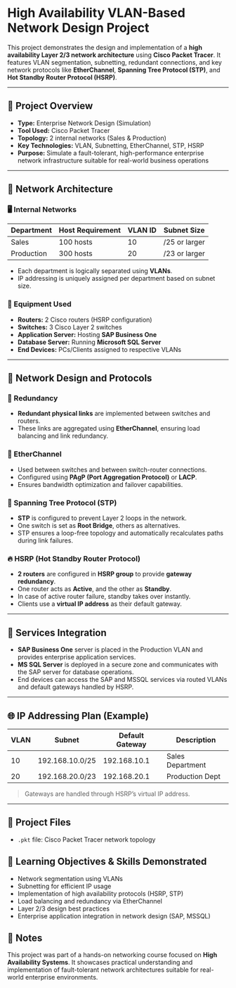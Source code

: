 # High Availability VLAN-Based Network Design Project

This project demonstrates the design and implementation of a **high availability Layer 2/3 network architecture** using **Cisco Packet Tracer**. It features VLAN segmentation, subnetting, redundant connections, and key network protocols like **EtherChannel**, **Spanning Tree Protocol (STP)**, and **Hot Standby Router Protocol (HSRP)**.

---

## 📌 Project Overview

- **Type:** Enterprise Network Design (Simulation)
- **Tool Used:** Cisco Packet Tracer
- **Topology:** 2 internal networks (Sales & Production)
- **Key Technologies:** VLAN, Subnetting, EtherChannel, STP, HSRP
- **Purpose:** Simulate a fault-tolerant, high-performance enterprise network infrastructure suitable for real-world business operations

---

## 🧱 Network Architecture

### 🖥 Internal Networks
| Department   | Host Requirement | VLAN ID | Subnet Size     |
|--------------|------------------|---------|-----------------|
| Sales        | 100 hosts        | 10      | /25 or larger   |
| Production   | 300 hosts        | 20      | /23 or larger   |

- Each department is logically separated using **VLANs**.
- IP addressing is uniquely assigned per department based on subnet size.

### 🧩 Equipment Used
- **Routers:** 2 Cisco routers (HSRP configuration)
- **Switches:** 3 Cisco Layer 2 switches
- **Application Server:** Hosting **SAP Business One**
- **Database Server:** Running **Microsoft SQL Server**
- **End Devices:** PCs/Clients assigned to respective VLANs

---

## 🔗 Network Design and Protocols

### 🔁 Redundancy
- **Redundant physical links** are implemented between switches and routers.
- These links are aggregated using **EtherChannel**, ensuring load balancing and link redundancy.

### 🧬 EtherChannel
- Used between switches and between switch-router connections.
- Configured using **PAgP (Port Aggregation Protocol)** or **LACP**.
- Ensures bandwidth optimization and failover capabilities.

### 🌲 Spanning Tree Protocol (STP)
- **STP** is configured to prevent Layer 2 loops in the network.
- One switch is set as **Root Bridge**, others as alternatives.
- STP ensures a loop-free topology and automatically recalculates paths during link failures.

### 🔥 HSRP (Hot Standby Router Protocol)
- **2 routers** are configured in **HSRP group** to provide **gateway redundancy**.
- One router acts as **Active**, and the other as **Standby**.
- In case of active router failure, standby takes over instantly.
- Clients use a **virtual IP address** as their default gateway.

---

## 🧪 Services Integration

- **SAP Business One** server is placed in the Production VLAN and provides enterprise application services.
- **MS SQL Server** is deployed in a secure zone and communicates with the SAP server for database operations.
- End devices can access the SAP and MSSQL services via routed VLANs and default gateways handled by HSRP.

---

## 🌐 IP Addressing Plan (Example)

| VLAN | Subnet            | Default Gateway | Description       |
|------|--------------------|------------------|--------------------|
| 10   | 192.168.10.0/25    | 192.168.10.1     | Sales Department   |
| 20   | 192.168.20.0/23    | 192.168.20.1     | Production Dept    |

> Gateways are handled through HSRP’s virtual IP address.

---

## 📁 Project Files

- `.pkt` file: Cisco Packet Tracer network topology


## 🚀 Learning Objectives & Skills Demonstrated

- Network segmentation using VLANs
- Subnetting for efficient IP usage
- Implementation of high availability protocols (HSRP, STP)
- Load balancing and redundancy via EtherChannel
- Layer 2/3 design best practices
- Enterprise application integration in network design (SAP, MSSQL)


## 📌 Notes

This project was part of a hands-on networking course focused on **High Availability Systems**. It showcases practical understanding and implementation of fault-tolerant network architectures suitable for real-world enterprise environments.




